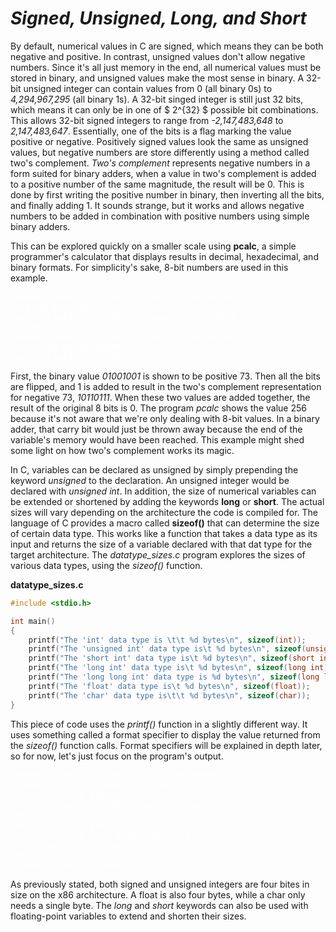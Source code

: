 # *__Signed, Unsigned, Long, and Short__*

By default, numerical values in C are signed, which means they can be both negative and positive. In contrast, unsigned values don't allow negative numbers. Since it's all just memory in the end, all numerical values must be stored in binary, and unsigned values make the most sense in binary. A 32-bit unsigned integer can contain values from 0 (all binary 0s) to _4,294,967,295_ (all binary 1s). A 32-bit singed integer is still just 32 bits, which means it can only be in one of $ 2^{32} $ possible bit combinations. This allows 32-bit signed integers to range from _-2,147,483,648_ to _2,147,483,647_. Essentially, one of the bits is a flag marking the value positive or negative. Positively signed values look the same as unsigned values, but negative numbers are store differently using a method called two's complement. _Two's complement_ represents negative numbers in a form suited for binary adders, when a  value in two's complement is added to a positive number of the same magnitude, the result will be 0. This is done by first writing the positive number in binary, then inverting all the bits, and finally adding 1. It sounds strange, but it works and allows negative numbers to be added in combination with positive numbers using simple binary adders.

This can be explored quickly on a smaller scale using __pcalc__, a simple programmer's calculator that displays results in decimal, hexadecimal, and binary formats. For simplicity's sake, 8-bit numbers are used in this example.

<pre style="color: white;">
reader@hacking:~/booksrc $ pcalc 0y01001001
73 0x49 0y1001001
reader@hacking:~/booksrc $ pcalc 0y10110110 + 1
183 0xb7 0y10110111
reader@hacking:~/booksrc $ pcalc 0y01001001 + 0y10110111
256 0x100 0y100000000
reader@hacking:~/booksrc $
</pre>

First, the binary value _01001001_ is shown to be positive 73. Then all the bits are flipped, and 1 is added to result in the two's complement representation for negative 73, _10110111_. When these two values are added together, the result of the original 8 bits is 0. The program _pcalc_ shows the value 256 because it's not aware that we're only dealing with 8-bit values. In a binary adder, that carry bit would just be thrown away because the end of the variable's memory would have been reached. This example might shed some light on how two's complement works its magic.

In C, variables can be declared as unsigned by simply prepending the keyword _unsigned_ to the declaration. An unsigned integer would be declared with _unsigned int_. In addition, the size of numerical variables can be extended or shortened by adding the keywords __long__ or __short__. The actual sizes will vary depending on the architecture the code is compiled for. The language of C provides a macro called __sizeof()__ that can determine the size of certain data type. This works like a function that takes a data type as its input and returns the size of a variable declared with that dat type for the target architecture. The _datatype_sizes.c_ program explores the sizes of various data types, using the _sizeof()_ function.

__datatype_sizes.c__

```c
#include <stdio.h>

int main()
{
    printf("The 'int' data type is \t\t %d bytes\n", sizeof(int));
    printf("The 'unsigned int' data type is\t %d bytes\n", sizeof(unsigned int));
    printf("The 'short int' data type is\t %d bytes\n", sizeof(short int));
    printf("The 'long int' data type is\t %d bytes\n", sizeof(long int));
    printf("The 'long long int' data type is %d bytes\n", sizeof(long long int));
    printf("The 'float' data type is\t %d bytes\n", sizeof(float));
    printf("The 'char' data type is\t\t %d bytes\n", sizeof(char));
}
```

This piece of code uses the _printf()_ function in a slightly different way. It uses something called a format specifier to display the value returned from the _sizeof()_ function calls. Format specifiers will be explained in depth later, so for now, let's just focus on the program's output.

<pre style="color: white;">
reader@hacking:~/booksrc $ gcc datatype_sizes.c
reader@hacking:~/booksrc $ ./a.out
The 'int' data type is 4 bytes
The 'unsigned int' data type is 4 bytes
The 'short int' data type is 2 bytes
The 'long int' data type is 4 bytes
The 'long long int' data type is 8 bytes
The 'float' data type is 4 bytes
The 'char' data type is 1 bytes
reader@hacking:~/booksrc $
</pre>

As previously stated, both signed and unsigned integers are four bites in size on the x86 architecture. A float is also four bytes, while a char only needs a single byte. The _long_ and _short_ keywords can also be used with floating-point variables to extend and shorten their sizes.
